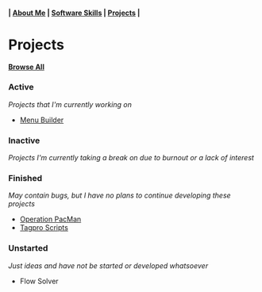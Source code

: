 #### | [About Me]() | [Software Skills](./software) | [Projects](./projects) |

# Projects

**[Browse All](https://github.com/JonathanWilkins1/Jonathan-Wilkins/tree/master/project_files)**

### Active
  *Projects that I'm currently working on*
  * [Menu Builder](https://github.com/JonathanWilkins1/Jonathan-Wilkins/tree/master/project_files/active/menu_builder)

### Inactive
  *Projects I'm currently taking a break on due to burnout or a lack of interest*

### Finished
  *May contain bugs, but I have no plans to continue developing these projects*
  * [Operation PacMan](https://github.com/JonathanWilkins1/Jonathan-Wilkins/tree/master/project_files/finished/operation_pacman)
  * [Tagpro Scripts](https://github.com/JonathanWilkins1/Jonathan-Wilkins/tree/master/project_files/finished/tagpro_scripts)

### Unstarted
  *Just ideas and have not be started or developed whatsoever*
  * Flow Solver
